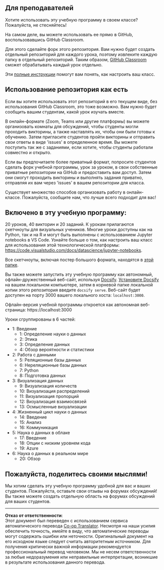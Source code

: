 <!--
CO_OP_TRANSLATOR_METADATA:
{
  "original_hash": "f7440be10c17a8a9262713af3d2818a9",
  "translation_date": "2025-09-06T19:51:59+00:00",
  "source_file": "for-teachers.md",
  "language_code": "ru"
}
-->
## Для преподавателей

Хотите использовать эту учебную программу в своем классе? Пожалуйста, не стесняйтесь!

На самом деле, вы можете использовать ее прямо в GitHub, воспользовавшись GitHub Classroom.

Для этого сделайте форк этого репозитория. Вам нужно будет создать отдельный репозиторий для каждого урока, поэтому извлеките каждую папку в отдельный репозиторий. Таким образом, [GitHub Classroom](https://classroom.github.com/classrooms) сможет обрабатывать каждый урок отдельно.

Эти [полные инструкции](https://github.blog/2020-03-18-set-up-your-digital-classroom-with-github-classroom/) помогут вам понять, как настроить ваш класс.

## Использование репозитория как есть

Если вы хотите использовать этот репозиторий в его текущем виде, без использования GitHub Classroom, это тоже возможно. Вам нужно будет сообщить вашим студентам, какой урок изучать вместе.

В онлайн-формате (Zoom, Teams или другие платформы) вы можете организовать комнаты для обсуждений, чтобы студенты могли проходить викторины, а также наставлять их, чтобы они были готовы к обучению. Затем пригласите студентов пройти викторины и отправить свои ответы в виде 'issues' в определенное время. Вы можете поступить так же с заданиями, если хотите, чтобы студенты работали совместно и открыто.

Если вы предпочитаете более приватный формат, попросите студентов сделать форк учебной программы, урок за уроком, в свои собственные приватные репозитории на GitHub и предоставить вам доступ. Затем они смогут проходить викторины и выполнять задания приватно, отправляя их вам через 'issues' в вашем репозитории для класса.

Существует множество способов организовать работу в онлайн-классе. Пожалуйста, сообщите нам, что лучше всего подходит для вас!

## Включено в эту учебную программу:

20 уроков, 40 викторин и 20 заданий. К урокам прилагаются скетчноуты для визуальных учеников. Многие уроки доступны как на Python, так и на R и могут быть выполнены с использованием Jupyter notebooks в VS Code. Узнайте больше о том, как настроить ваш класс для использования этой технологической платформы: https://code.visualstudio.com/docs/datascience/jupyter-notebooks.

Все скетчноуты, включая постер большого формата, находятся в [этой папке](../../sketchnotes).

Вы также можете запустить эту учебную программу как автономный, офлайн-дружественный веб-сайт, используя [Docsify](https://docsify.js.org/#/). [Установите Docsify](https://docsify.js.org/#/quickstart) на вашем локальном компьютере, затем в корневой папке локальной копии этого репозитория введите `docsify serve`. Веб-сайт будет доступен на порту 3000 вашего локального хоста: `localhost:3000`.

Офлайн-версия учебной программы откроется как автономная веб-страница: https://localhost:3000

Уроки сгруппированы в 6 частей:

- 1: Введение
    - 1: Определение науки о данных
    - 2: Этика
    - 3: Определение данных
    - 4: Обзор вероятности и статистики
- 2: Работа с данными
    - 5: Реляционные базы данных
    - 6: Нереляционные базы данных
    - 7: Python
    - 8: Подготовка данных
- 3: Визуализация данных
    - 9: Визуализация количеств
    - 10: Визуализация распределений
    - 11: Визуализация пропорций
    - 12: Визуализация взаимосвязей
    - 13: Осмысленные визуализации
- 4: Жизненный цикл науки о данных
    - 14: Введение
    - 15: Анализ
    - 16: Коммуникация
- 5: Наука о данных в облаке
    - 17: Введение
    - 18: Опции с низким уровнем кода
    - 19: Azure
- 6: Наука о данных в реальном мире
    - 20: Обзор

## Пожалуйста, поделитесь своими мыслями!

Мы хотим сделать эту учебную программу удобной для вас и ваших студентов. Пожалуйста, оставьте свои отзывы на форумах обсуждений! Вы также можете создать отдельную область на форумах обсуждений для ваших студентов.

---

**Отказ от ответственности**:  
Этот документ был переведен с использованием сервиса автоматического перевода [Co-op Translator](https://github.com/Azure/co-op-translator). Несмотря на наши усилия обеспечить точность, имейте в виду, что автоматические переводы могут содержать ошибки или неточности. Оригинальный документ на его исходном языке следует считать авторитетным источником. Для получения критически важной информации рекомендуется профессиональный перевод человеком. Мы не несем ответственности за любые недоразумения или неправильные интерпретации, возникшие в результате использования данного перевода.